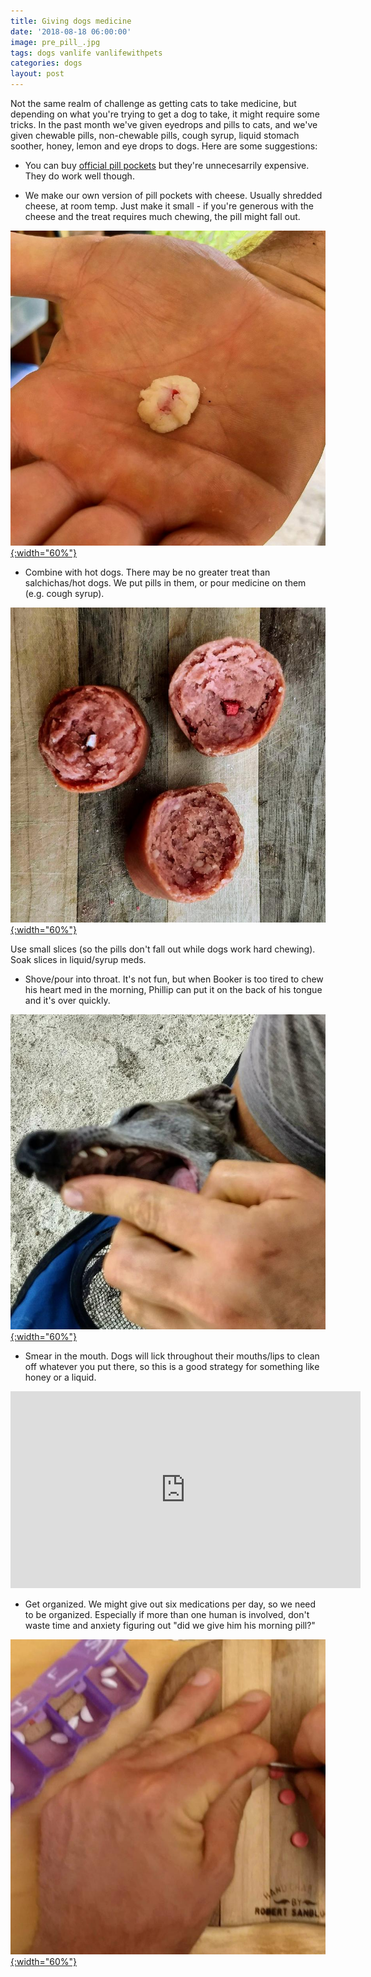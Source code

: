 ```yaml
---
title: Giving dogs medicine
date: '2018-08-18 06:00:00'
image: pre_pill_.jpg
tags: dogs vanlife vanlifewithpets
categories: dogs
layout: post
---
```


Not the same realm of challenge as getting cats to take medicine, but depending on what you're trying to get a dog to take, it might require some tricks. In the past month we've given eyedrops and pills to cats, and we've given chewable pills, non-chewable pills, cough syrup, liquid stomach soother, honey, lemon and eye drops to dogs. Here are some suggestions:

* You can buy [official pill pockets](https://www.amazon.com/gp/product/B000COF1PI/ref=as_li_tl?ie=UTF8&tag=annalisa144-20&camp=1789&creative=9325&linkCode=as2&creativeASIN=B000COF1PI&linkId=ef12662e5d51ae94928d7393bf15d7aa) but they're unnecesarrily expensive.  They do work well though.

* We make our own version of pill pockets with cheese. Usually shredded cheese, at room temp. Just make it small - if you're generous with the cheese and the treat requires much chewing, the pill might fall out.

[![](/images/cheese_pill_.jpg){:width="60%"}](/images/cheese_pill.jpg)

* Combine with hot dogs. There may be no greater treat than salchichas/hot dogs. We put pills in them, or pour medicine on them (e.g. cough syrup).

[![](/images/pills_salchichas_.jpg){:width="60%"}](/images/pills_salchichas.jpg)

Use small slices (so the pills don't fall out while dogs work hard chewing).  Soak slices in liquid/syrup meds.


* Shove/pour into throat. It's not fun, but when Booker is too tired to chew his heart med in the morning, Phillip can put it on the back of his tongue and it's over quickly.

[![](/images/pill_force_.jpg){:width="60%"}](/images/pill_force.jpg)

* Smear in the mouth. Dogs will lick throughout their mouths/lips to clean off whatever you put there, so this is a good strategy for something like honey or a liquid.

<iframe width="560" height="315" src="https://www.youtube-nocookie.com/embed/BYPsvO2xyuw" frameborder="0" allow="autoplay; encrypted-media" allowfullscreen></iframe>


* Get organized. We might give out six medications per day, so we need to be organized. Especially if more than one human is involved, don't waste time and anxiety figuring out "did we give him his morning pill?"

[![](/images/cutting_pills_.jpg){:width="60%"}](/images/cutting_pills.jpg)